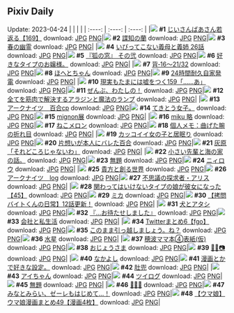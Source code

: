 ## Pixiv Daily
Update: 2023-04-24
|      |      |      |
| :----: | :----: | :----: |
|![](https://pixiv.microyu.workers.dev/c/240x480/img-master/img/2023/04/22/11/07/37/107404177_p0_master1200.jpg) **#1** [じいさんばあさん若返る【169】](https://www.pixiv.net/artworks/107404177) download: [JPG](https://pixiv.microyu.workers.dev/img-original/img/2023/04/22/11/07/37/107404177_p0.jpg) [PNG](https://pixiv.microyu.workers.dev/img-original/img/2023/04/22/11/07/37/107404177_p0.png)|![](https://pixiv.microyu.workers.dev/c/240x480/img-master/img/2023/04/22/00/00/42/107392858_p0_master1200.jpg) **#2** [諜知の蘭](https://www.pixiv.net/artworks/107392858) download: [JPG](https://pixiv.microyu.workers.dev/img-original/img/2023/04/22/00/00/42/107392858_p0.jpg) [PNG](https://pixiv.microyu.workers.dev/img-original/img/2023/04/22/00/00/42/107392858_p0.png)|![](https://pixiv.microyu.workers.dev/c/240x480/img-master/img/2023/04/22/00/06/15/107393334_p0_master1200.jpg) **#3** [春の幽霊](https://www.pixiv.net/artworks/107393334) download: [JPG](https://pixiv.microyu.workers.dev/img-original/img/2023/04/22/00/06/15/107393334_p0.jpg) [PNG](https://pixiv.microyu.workers.dev/img-original/img/2023/04/22/00/06/15/107393334_p0.png)|
|![](https://pixiv.microyu.workers.dev/c/240x480/img-master/img/2023/04/22/00/41/54/107394625_p0_master1200.jpg) **#4** [いびってこない義母と義姉 26話](https://www.pixiv.net/artworks/107394625) download: [JPG](https://pixiv.microyu.workers.dev/img-original/img/2023/04/22/00/41/54/107394625_p0.jpg) [PNG](https://pixiv.microyu.workers.dev/img-original/img/2023/04/22/00/41/54/107394625_p0.png)|![](https://pixiv.microyu.workers.dev/c/240x480/img-master/img/2023/04/22/23/20/44/107424832_p0_master1200.jpg) **#5** [『狐の窓』 その弐](https://www.pixiv.net/artworks/107424832) download: [JPG](https://pixiv.microyu.workers.dev/img-original/img/2023/04/22/23/20/44/107424832_p0.jpg) [PNG](https://pixiv.microyu.workers.dev/img-original/img/2023/04/22/23/20/44/107424832_p0.png)|![](https://pixiv.microyu.workers.dev/c/240x480/img-master/img/2023/04/22/10/15/09/107396000_p0_master1200.jpg) **#6** [好きなタイプのお嬢様。](https://www.pixiv.net/artworks/107396000) download: [JPG](https://pixiv.microyu.workers.dev/img-original/img/2023/04/22/10/15/09/107396000_p0.jpg) [PNG](https://pixiv.microyu.workers.dev/img-original/img/2023/04/22/10/15/09/107396000_p0.png)|
|![](https://pixiv.microyu.workers.dev/c/240x480/img-master/img/2023/04/22/00/31/33/107394330_p0_master1200.jpg) **#7** [背‐16～21/32](https://www.pixiv.net/artworks/107394330) download: [JPG](https://pixiv.microyu.workers.dev/img-original/img/2023/04/22/00/31/33/107394330_p0.jpg) [PNG](https://pixiv.microyu.workers.dev/img-original/img/2023/04/22/00/31/33/107394330_p0.png)|![](https://pixiv.microyu.workers.dev/c/240x480/img-master/img/2023/04/23/01/29/41/107429786_p0_master1200.jpg) **#8** [ほへとちゃん](https://www.pixiv.net/artworks/107429786) download: [JPG](https://pixiv.microyu.workers.dev/img-original/img/2023/04/23/01/29/41/107429786_p0.jpg) [PNG](https://pixiv.microyu.workers.dev/img-original/img/2023/04/23/01/29/41/107429786_p0.png)|![](https://pixiv.microyu.workers.dev/c/240x480/img-master/img/2023/04/22/07/21/06/107400824_p0_master1200.jpg) **#9** [24時間耐久自家発電](https://www.pixiv.net/artworks/107400824) download: [JPG](https://pixiv.microyu.workers.dev/img-original/img/2023/04/22/07/21/06/107400824_p0.jpg) [PNG](https://pixiv.microyu.workers.dev/img-original/img/2023/04/22/07/21/06/107400824_p0.png)|
|![](https://pixiv.microyu.workers.dev/c/240x480/img-master/img/2023/04/23/18/00/06/107449340_p0_master1200.jpg) **#10** [現実もたまには嘘をつく159「……あ」](https://www.pixiv.net/artworks/107449340) download: [JPG](https://pixiv.microyu.workers.dev/img-original/img/2023/04/23/18/00/06/107449340_p0.jpg) [PNG](https://pixiv.microyu.workers.dev/img-original/img/2023/04/23/18/00/06/107449340_p0.png)|![](https://pixiv.microyu.workers.dev/c/240x480/img-master/img/2023/04/22/00/23/20/107394052_p0_master1200.jpg) **#11** [ぜんぶ、わたしの！](https://www.pixiv.net/artworks/107394052) download: [JPG](https://pixiv.microyu.workers.dev/img-original/img/2023/04/22/00/23/20/107394052_p0.jpg) [PNG](https://pixiv.microyu.workers.dev/img-original/img/2023/04/22/00/23/20/107394052_p0.png)|![](https://pixiv.microyu.workers.dev/c/240x480/img-master/img/2023/04/22/13/48/47/107407780_p0_master1200.jpg) **#12** [全てを筋肉で解決するアラジンと魔法のランプ](https://www.pixiv.net/artworks/107407780) download: [JPG](https://pixiv.microyu.workers.dev/img-original/img/2023/04/22/13/48/47/107407780_p0.jpg) [PNG](https://pixiv.microyu.workers.dev/img-original/img/2023/04/22/13/48/47/107407780_p0.png)|
|![](https://pixiv.microyu.workers.dev/c/240x480/img-master/img/2023/04/22/07/58/38/107401269_p0_master1200.jpg) **#13** [アークナイツ　百合cp](https://www.pixiv.net/artworks/107401269) download: [JPG](https://pixiv.microyu.workers.dev/img-original/img/2023/04/22/07/58/38/107401269_p0.jpg) [PNG](https://pixiv.microyu.workers.dev/img-original/img/2023/04/22/07/58/38/107401269_p0.png)|![](https://pixiv.microyu.workers.dev/c/240x480/img-master/img/2023/04/22/00/20/15/107393911_p0_master1200.jpg) **#14** [てきとう女子。](https://www.pixiv.net/artworks/107393911) download: [JPG](https://pixiv.microyu.workers.dev/img-original/img/2023/04/22/00/20/15/107393911_p0.jpg) [PNG](https://pixiv.microyu.workers.dev/img-original/img/2023/04/22/00/20/15/107393911_p0.png)|![](https://pixiv.microyu.workers.dev/c/240x480/img-master/img/2023/04/22/00/15/32/107393714_p0_master1200.jpg) **#15** [mignon展](https://www.pixiv.net/artworks/107393714) download: [JPG](https://pixiv.microyu.workers.dev/img-original/img/2023/04/22/00/15/32/107393714_p0.jpg) [PNG](https://pixiv.microyu.workers.dev/img-original/img/2023/04/22/00/15/32/107393714_p0.png)|
|![](https://pixiv.microyu.workers.dev/c/240x480/img-master/img/2023/04/22/00/00/57/107392903_p0_master1200.jpg) **#16** [miku 略](https://www.pixiv.net/artworks/107392903) download: [JPG](https://pixiv.microyu.workers.dev/img-original/img/2023/04/22/00/00/57/107392903_p0.jpg) [PNG](https://pixiv.microyu.workers.dev/img-original/img/2023/04/22/00/00/57/107392903_p0.png)|![](https://pixiv.microyu.workers.dev/c/240x480/img-master/img/2023/04/22/20/30/07/107418490_p0_master1200.jpg) **#17** [ねこメロン](https://www.pixiv.net/artworks/107418490) download: [JPG](https://pixiv.microyu.workers.dev/img-original/img/2023/04/22/20/30/07/107418490_p0.jpg) [PNG](https://pixiv.microyu.workers.dev/img-original/img/2023/04/22/20/30/07/107418490_p0.png)|![](https://pixiv.microyu.workers.dev/c/240x480/img-master/img/2023/04/22/07/00/04/107400582_p0_master1200.jpg) **#18** [個人メモ：曲げた腕の折れ目](https://www.pixiv.net/artworks/107400582) download: [JPG](https://pixiv.microyu.workers.dev/img-original/img/2023/04/22/07/00/04/107400582_p0.jpg) [PNG](https://pixiv.microyu.workers.dev/img-original/img/2023/04/22/07/00/04/107400582_p0.png)|
|![](https://pixiv.microyu.workers.dev/c/240x480/img-master/img/2023/04/23/12/00/25/107439832_p0_master1200.jpg) **#19** [カッコイイ女の子と居眠り](https://www.pixiv.net/artworks/107439832) download: [JPG](https://pixiv.microyu.workers.dev/img-original/img/2023/04/23/12/00/25/107439832_p0.jpg) [PNG](https://pixiv.microyu.workers.dev/img-original/img/2023/04/23/12/00/25/107439832_p0.png)|![](https://pixiv.microyu.workers.dev/c/240x480/img-master/img/2023/04/23/17/36/02/107427004_p0_master1200.jpg) **#20** [片想いが本人にバレた百合](https://www.pixiv.net/artworks/107427004) download: [JPG](https://pixiv.microyu.workers.dev/img-original/img/2023/04/23/17/36/02/107427004_p0.jpg) [PNG](https://pixiv.microyu.workers.dev/img-original/img/2023/04/23/17/36/02/107427004_p0.png)|![](https://pixiv.microyu.workers.dev/c/240x480/img-master/img/2023/04/23/00/02/15/107426673_p0_master1200.jpg) **#21** [灰原「それどころじゃないわ」](https://www.pixiv.net/artworks/107426673) download: [JPG](https://pixiv.microyu.workers.dev/img-original/img/2023/04/23/00/02/15/107426673_p0.jpg) [PNG](https://pixiv.microyu.workers.dev/img-original/img/2023/04/23/00/02/15/107426673_p0.png)|
|![](https://pixiv.microyu.workers.dev/c/240x480/img-master/img/2023/04/22/18/39/32/107414942_p0_master1200.jpg) **#22** [小さい先輩と海の家の話。](https://www.pixiv.net/artworks/107414942) download: [JPG](https://pixiv.microyu.workers.dev/img-original/img/2023/04/22/18/39/32/107414942_p0.jpg) [PNG](https://pixiv.microyu.workers.dev/img-original/img/2023/04/22/18/39/32/107414942_p0.png)|![](https://pixiv.microyu.workers.dev/c/240x480/img-master/img/2023/04/23/21/23/03/107449966_p0_master1200.jpg) **#23** [無題](https://www.pixiv.net/artworks/107449966) download: [JPG](https://pixiv.microyu.workers.dev/img-original/img/2023/04/23/21/23/03/107449966_p0.jpg) [PNG](https://pixiv.microyu.workers.dev/img-original/img/2023/04/23/21/23/03/107449966_p0.png)|![](https://pixiv.microyu.workers.dev/c/240x480/img-master/img/2023/04/22/21/39/52/107421011_p0_master1200.jpg) **#24** [ニィロウ](https://www.pixiv.net/artworks/107421011) download: [JPG](https://pixiv.microyu.workers.dev/img-original/img/2023/04/22/21/39/52/107421011_p0.jpg) [PNG](https://pixiv.microyu.workers.dev/img-original/img/2023/04/22/21/39/52/107421011_p0.png)|
|![](https://pixiv.microyu.workers.dev/c/240x480/img-master/img/2023/04/22/12/55/20/107406668_p0_master1200.jpg) **#25** [貴方と創る世界](https://www.pixiv.net/artworks/107406668) download: [JPG](https://pixiv.microyu.workers.dev/img-original/img/2023/04/22/12/55/20/107406668_p0.jpg) [PNG](https://pixiv.microyu.workers.dev/img-original/img/2023/04/22/12/55/20/107406668_p0.png)|![](https://pixiv.microyu.workers.dev/c/240x480/img-master/img/2023/04/22/07/54/31/107401226_p0_master1200.jpg) **#26** [アークナイツ　log](https://www.pixiv.net/artworks/107401226) download: [JPG](https://pixiv.microyu.workers.dev/img-original/img/2023/04/22/07/54/31/107401226_p0.jpg) [PNG](https://pixiv.microyu.workers.dev/img-original/img/2023/04/22/07/54/31/107401226_p0.png)|![](https://pixiv.microyu.workers.dev/c/240x480/img-master/img/2023/04/22/00/00/49/107392876_p0_master1200.jpg) **#27** [不思議の探求者・アリス](https://www.pixiv.net/artworks/107392876) download: [JPG](https://pixiv.microyu.workers.dev/img-original/img/2023/04/22/00/00/49/107392876_p0.jpg) [PNG](https://pixiv.microyu.workers.dev/img-original/img/2023/04/22/00/00/49/107392876_p0.png)|
|![](https://pixiv.microyu.workers.dev/c/240x480/img-master/img/2023/04/22/08/00/11/107401325_p0_master1200.jpg) **#28** [関わってはいけないタイプの娘が彼女になった【45】](https://www.pixiv.net/artworks/107401325) download: [JPG](https://pixiv.microyu.workers.dev/img-original/img/2023/04/22/08/00/11/107401325_p0.jpg) [PNG](https://pixiv.microyu.workers.dev/img-original/img/2023/04/22/08/00/11/107401325_p0.png)|![](https://pixiv.microyu.workers.dev/c/240x480/img-master/img/2023/04/22/13/06/01/107406910_p0_master1200.jpg) **#29** [ミカ](https://www.pixiv.net/artworks/107406910) download: [JPG](https://pixiv.microyu.workers.dev/img-original/img/2023/04/22/13/06/01/107406910_p0.jpg) [PNG](https://pixiv.microyu.workers.dev/img-original/img/2023/04/22/13/06/01/107406910_p0.png)|![](https://pixiv.microyu.workers.dev/c/240x480/img-master/img/2023/04/23/12/00/58/107439882_p0_master1200.jpg) **#30** [【拷問バイトくんの日常】12話更新！](https://www.pixiv.net/artworks/107439882) download: [JPG](https://pixiv.microyu.workers.dev/img-original/img/2023/04/23/12/00/58/107439882_p0.jpg) [PNG](https://pixiv.microyu.workers.dev/img-original/img/2023/04/23/12/00/58/107439882_p0.png)|
|![](https://pixiv.microyu.workers.dev/c/240x480/img-master/img/2023/04/23/18/12/56/107449864_p0_master1200.jpg) **#31** [犬とアタシ](https://www.pixiv.net/artworks/107449864) download: [JPG](https://pixiv.microyu.workers.dev/img-original/img/2023/04/23/18/12/56/107449864_p0.jpg) [PNG](https://pixiv.microyu.workers.dev/img-original/img/2023/04/23/18/12/56/107449864_p0.png)|![](https://pixiv.microyu.workers.dev/c/240x480/img-master/img/2023/04/22/22/41/02/107423377_p0_master1200.jpg) **#32** [『…お待たせしました』](https://www.pixiv.net/artworks/107423377) download: [JPG](https://pixiv.microyu.workers.dev/img-original/img/2023/04/22/22/41/02/107423377_p0.jpg) [PNG](https://pixiv.microyu.workers.dev/img-original/img/2023/04/22/22/41/02/107423377_p0.png)|![](https://pixiv.microyu.workers.dev/c/240x480/img-master/img/2023/04/22/10/36/48/107403803_p0_master1200.jpg) **#33** [会社と私生活](https://www.pixiv.net/artworks/107403803) download: [JPG](https://pixiv.microyu.workers.dev/img-original/img/2023/04/22/10/36/48/107403803_p0.jpg) [PNG](https://pixiv.microyu.workers.dev/img-original/img/2023/04/22/10/36/48/107403803_p0.png)|
|![](https://pixiv.microyu.workers.dev/c/240x480/img-master/img/2023/04/23/20/20/10/107454303_p0_master1200.jpg) **#34** [Twitterまとめ6【fgo】](https://www.pixiv.net/artworks/107454303) download: [JPG](https://pixiv.microyu.workers.dev/img-original/img/2023/04/23/20/20/10/107454303_p0.jpg) [PNG](https://pixiv.microyu.workers.dev/img-original/img/2023/04/23/20/20/10/107454303_p0.png)|![](https://pixiv.microyu.workers.dev/c/240x480/img-master/img/2023/04/22/00/41/32/107394614_p0_master1200.jpg) **#35** [このまま引っ越しましょう。ね？](https://www.pixiv.net/artworks/107394614) download: [JPG](https://pixiv.microyu.workers.dev/img-original/img/2023/04/22/00/41/32/107394614_p0.jpg) [PNG](https://pixiv.microyu.workers.dev/img-original/img/2023/04/22/00/41/32/107394614_p0.png)|![](https://pixiv.microyu.workers.dev/c/240x480/img-master/img/2023/04/22/03/55/47/107398577_p0_master1200.jpg) **#36** [水星](https://www.pixiv.net/artworks/107398577) download: [JPG](https://pixiv.microyu.workers.dev/img-original/img/2023/04/22/03/55/47/107398577_p0.jpg) [PNG](https://pixiv.microyu.workers.dev/img-original/img/2023/04/22/03/55/47/107398577_p0.png)|
|![](https://pixiv.microyu.workers.dev/c/240x480/img-master/img/2023/04/23/19/01/11/107451509_p0_master1200.jpg) **#37** [穂波ママ本④表紙(仮)](https://www.pixiv.net/artworks/107451509) download: [JPG](https://pixiv.microyu.workers.dev/img-original/img/2023/04/23/19/01/11/107451509_p0.jpg) [PNG](https://pixiv.microyu.workers.dev/img-original/img/2023/04/23/19/01/11/107451509_p0.png)|![](https://pixiv.microyu.workers.dev/c/240x480/img-master/img/2023/04/23/18/29/19/107450394_p0_master1200.jpg) **#38** [おじょうさま](https://www.pixiv.net/artworks/107450394) download: [JPG](https://pixiv.microyu.workers.dev/img-original/img/2023/04/23/18/29/19/107450394_p0.jpg) [PNG](https://pixiv.microyu.workers.dev/img-original/img/2023/04/23/18/29/19/107450394_p0.png)|![](https://pixiv.microyu.workers.dev/c/240x480/img-master/img/2023/04/22/08/30/01/107401799_p0_master1200.jpg) **#39** [🐠🌊📷](https://www.pixiv.net/artworks/107401799) download: [JPG](https://pixiv.microyu.workers.dev/img-original/img/2023/04/22/08/30/01/107401799_p0.jpg) [PNG](https://pixiv.microyu.workers.dev/img-original/img/2023/04/22/08/30/01/107401799_p0.png)|
|![](https://pixiv.microyu.workers.dev/c/240x480/img-master/img/2023/04/22/16/32/51/107411324_p0_master1200.jpg) **#40** [なかよし](https://www.pixiv.net/artworks/107411324) download: [JPG](https://pixiv.microyu.workers.dev/img-original/img/2023/04/22/16/32/51/107411324_p0.jpg) [PNG](https://pixiv.microyu.workers.dev/img-original/img/2023/04/22/16/32/51/107411324_p0.png)|![](https://pixiv.microyu.workers.dev/c/240x480/img-master/img/2023/04/23/21/51/07/107457568_p0_master1200.jpg) **#41** [漫画とかで好きな設定。](https://www.pixiv.net/artworks/107457568) download: [JPG](https://pixiv.microyu.workers.dev/img-original/img/2023/04/23/21/51/07/107457568_p0.jpg) [PNG](https://pixiv.microyu.workers.dev/img-original/img/2023/04/23/21/51/07/107457568_p0.png)|![](https://pixiv.microyu.workers.dev/c/240x480/img-master/img/2023/04/22/12/34/17/107406270_p0_master1200.jpg) **#42** [肚兜](https://www.pixiv.net/artworks/107406270) download: [JPG](https://pixiv.microyu.workers.dev/img-original/img/2023/04/22/12/34/17/107406270_p0.jpg) [PNG](https://pixiv.microyu.workers.dev/img-original/img/2023/04/22/12/34/17/107406270_p0.png)|
|![](https://pixiv.microyu.workers.dev/c/240x480/img-master/img/2023/04/22/14/37/33/107408764_p0_master1200.jpg) **#43** [アイちゃん](https://www.pixiv.net/artworks/107408764) download: [JPG](https://pixiv.microyu.workers.dev/img-original/img/2023/04/22/14/37/33/107408764_p0.jpg) [PNG](https://pixiv.microyu.workers.dev/img-original/img/2023/04/22/14/37/33/107408764_p0.png)|![](https://pixiv.microyu.workers.dev/c/240x480/img-master/img/2023/04/23/20/24/38/107454470_p0_master1200.jpg) **#44** [ツイログ](https://www.pixiv.net/artworks/107454470) download: [JPG](https://pixiv.microyu.workers.dev/img-original/img/2023/04/23/20/24/38/107454470_p0.jpg) [PNG](https://pixiv.microyu.workers.dev/img-original/img/2023/04/23/20/24/38/107454470_p0.png)|![](https://pixiv.microyu.workers.dev/c/240x480/img-master/img/2023/04/23/22/42/59/107460498_p0_master1200.jpg) **#45** [無題](https://www.pixiv.net/artworks/107460498) download: [JPG](https://pixiv.microyu.workers.dev/img-original/img/2023/04/23/22/42/59/107460498_p0.jpg) [PNG](https://pixiv.microyu.workers.dev/img-original/img/2023/04/23/22/42/59/107460498_p0.png)|
|![](https://pixiv.microyu.workers.dev/c/240x480/img-master/img/2023/04/23/10/30/02/107437973_p0_master1200.jpg) **#46** [🚂🌇🗽](https://www.pixiv.net/artworks/107437973) download: [JPG](https://pixiv.microyu.workers.dev/img-original/img/2023/04/23/10/30/02/107437973_p0.jpg) [PNG](https://pixiv.microyu.workers.dev/img-original/img/2023/04/23/10/30/02/107437973_p0.png)|![](https://pixiv.microyu.workers.dev/c/240x480/img-master/img/2023/04/22/00/18/30/107393840_p0_master1200.jpg) **#47** [みなとみらい、ゼーレもはじめて...！](https://www.pixiv.net/artworks/107393840) download: [JPG](https://pixiv.microyu.workers.dev/img-original/img/2023/04/22/00/18/30/107393840_p0.jpg) [PNG](https://pixiv.microyu.workers.dev/img-original/img/2023/04/22/00/18/30/107393840_p0.png)|![](https://pixiv.microyu.workers.dev/c/240x480/img-master/img/2023/04/22/00/03/36/107393178_p0_master1200.jpg) **#48** [【ウマ娘】ウマ娘漫画まとめ49【漫画4枚】](https://www.pixiv.net/artworks/107393178) download: [JPG](https://pixiv.microyu.workers.dev/img-original/img/2023/04/22/00/03/36/107393178_p0.jpg) [PNG](https://pixiv.microyu.workers.dev/img-original/img/2023/04/22/00/03/36/107393178_p0.png)|
